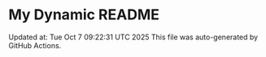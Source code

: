 # My Dynamic README
Updated at: Tue Oct  7 09:22:31 UTC 2025
This file was auto-generated by GitHub Actions.
